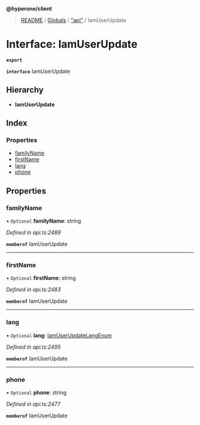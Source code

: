 **@hyperone/client**

> [README](../README.md) / [Globals](../globals.md) / ["api"](../modules/_api_.md) / IamUserUpdate

# Interface: IamUserUpdate

**`export`** 

**`interface`** IamUserUpdate

## Hierarchy

* **IamUserUpdate**

## Index

### Properties

* [familyName](_api_.iamuserupdate.md#familyname)
* [firstName](_api_.iamuserupdate.md#firstname)
* [lang](_api_.iamuserupdate.md#lang)
* [phone](_api_.iamuserupdate.md#phone)

## Properties

### familyName

• `Optional` **familyName**: string

*Defined in api.ts:2489*

**`memberof`** IamUserUpdate

___

### firstName

• `Optional` **firstName**: string

*Defined in api.ts:2483*

**`memberof`** IamUserUpdate

___

### lang

• `Optional` **lang**: [IamUserUpdateLangEnum](../enums/_api_.iamuserupdatelangenum.md)

*Defined in api.ts:2495*

**`memberof`** IamUserUpdate

___

### phone

• `Optional` **phone**: string

*Defined in api.ts:2477*

**`memberof`** IamUserUpdate
